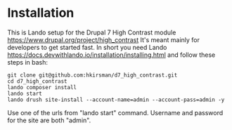 # Installation

This is Lando setup for the Drupal 7 High Contrast module https://www.drupal.org/project/high_contrast
It's meant mainly for developers to get started fast. In short you need Lando
https://docs.devwithlando.io/installation/installing.html and follow these steps in bash:

    git clone git@github.com:hkirsman/d7_high_contrast.git
    cd d7_high_contrast
    lando composer install
    lando start
    lando drush site-install --account-name=admin --account-pass=admin -y

Use one of the urls from "lando start" command. Username and password for the site are both "admin".
